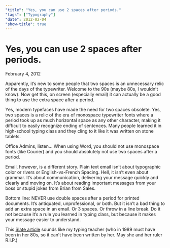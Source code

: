 ```yaml
---
"title": "Yes, you can use 2 spaces after periods."
"tags": ["Typography"]
"date": 2012-02-04
"show-title": true
---
```


# Yes, you can use 2 spaces after periods.

<p class="datetime">February 4, 2012</p>

Apparently, it’s new to some people that two spaces is an unnecessary relic of the days of the typewriter. Welcome to the 90s (maybe 80s, I wouldn’t know). Now get this, on screen (especially email) it can actually be a good thing to use the extra space after a period.

Yes, modern typefaces have made the need for two spaces obsolete. Yes, two spaces is a relic of the era of monospace typewriter fonts where a period took up as much horizontal space as any other character, making it difficult to easily recognize ending of sentences. Many people learned it in high-school typing class and they cling to it like it was written on stone tablets.

Office Admins, listen... When using Word, you should not use monospace fonts (like Courier) and you should absolutely not use two spaces after a period.

Email, however, is a different story. Plain text email isn’t about typographic color or rivers or English-vs-French Spacing. Hell, it isn’t even about grammar. It’s about communication, delivering your message quickly and clearly and moving on. It’s about reading important messages from your boss or stupid jokes from Brian from Sales.

Bottom line: NEVER use double spaces after a period for printed documents. It’s antiquated, unprofessional, or both. But it isn’t a bad thing to add an extra space in an email. Or 3 spaces. Or throw in a line break. Do it not because it’s a rule you learned in typing class, but because it makes your message easier to understand.

This [Slate article](http://www.slate.com/id/2281146/) sounds like my typing teacher (who in 1989 must have been in her 80s, so it can’t have been written by her. May she and her ruler R.I.P.)
